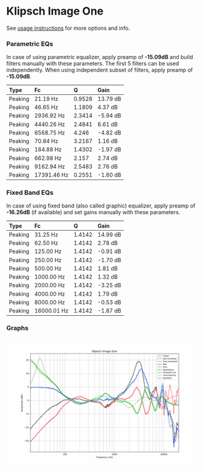 # Klipsch Image One
See [usage instructions](https://github.com/jaakkopasanen/AutoEq#usage) for more options and info.

### Parametric EQs
In case of using parametric equalizer, apply preamp of **-15.09dB** and build filters manually
with these parameters. The first 5 filters can be used independently.
When using independent subset of filters, apply preamp of **-15.09dB**.

| Type    | Fc          |      Q | Gain     |
|:--------|:------------|:-------|:---------|
| Peaking | 21.19 Hz    | 0.9528 | 13.79 dB |
| Peaking | 46.65 Hz    | 1.1809 | 4.37 dB  |
| Peaking | 2936.92 Hz  | 2.3414 | -5.94 dB |
| Peaking | 4440.26 Hz  | 2.4841 | 6.61 dB  |
| Peaking | 6568.75 Hz  | 4.246  | -4.82 dB |
| Peaking | 70.84 Hz    | 3.2167 | 1.16 dB  |
| Peaking | 184.88 Hz   | 1.4302 | -1.97 dB |
| Peaking | 662.98 Hz   | 2.157  | 2.74 dB  |
| Peaking | 9162.94 Hz  | 2.5483 | 2.76 dB  |
| Peaking | 17391.46 Hz | 0.2551 | -1.60 dB |

### Fixed Band EQs
In case of using fixed band (also called graphic) equalizer, apply preamp of **-16.26dB**
(if available) and set gains manually with these parameters.

| Type    | Fc          |      Q | Gain     |
|:--------|:------------|:-------|:---------|
| Peaking | 31.25 Hz    | 1.4142 | 14.99 dB |
| Peaking | 62.50 Hz    | 1.4142 | 2.78 dB  |
| Peaking | 125.00 Hz   | 1.4142 | -0.91 dB |
| Peaking | 250.00 Hz   | 1.4142 | -1.70 dB |
| Peaking | 500.00 Hz   | 1.4142 | 1.81 dB  |
| Peaking | 1000.00 Hz  | 1.4142 | 1.32 dB  |
| Peaking | 2000.00 Hz  | 1.4142 | -3.25 dB |
| Peaking | 4000.00 Hz  | 1.4142 | 1.79 dB  |
| Peaking | 8000.00 Hz  | 1.4142 | -0.53 dB |
| Peaking | 16000.01 Hz | 1.4142 | -1.87 dB |

### Graphs
![](./Klipsch%20Image%20One.png)